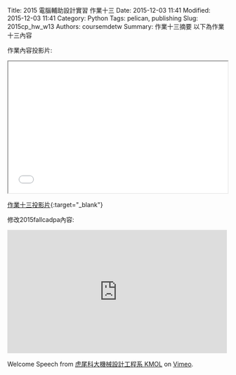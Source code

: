 Title: 2015 電腦輔助設計實習 作業十三
Date: 2015-12-03 11:41
Modified: 2015-12-03 11:41
Category: Python
Tags: pelican, publishing
Slug: 2015cp_hw_w13
Authors: coursemdetw
Summary: 作業十三摘要
以下為作業十三內容

作業內容投影片:

<iframe src=" cadp_w13_simplest.html" width="500" height="300"></iframe>

[作業十三投影片](cadp_w13_simplest.html){:target="_blank"}

修改2015fallcadpa內容:
 
<iframe src="https://player.vimeo.com/video/150403188" width="500" height="281" frameborder="0" webkitallowfullscreen mozallowfullscreen allowfullscreen></iframe>

Welcome Speech</a> from <a href="https://vimeo.com/user24079973">虎尾科大機械設計工程系 KMOL</a> on <a href="https://vimeo.com">Vimeo</a>.</p>
